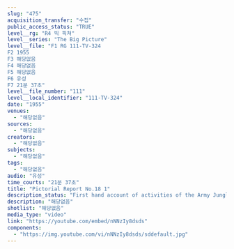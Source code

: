 ```yaml
---
slug: "475"
acquisition_transfer: "수집"
public_access_status: "TRUE"
level__rg: "R4 빅 픽쳐"
level__series: "The Big Picture"
level__file: "F1 RG 111-TV-324
F2 1955
F3 해당없음
F4 해당없음
F5 해당없음
F6 유성
F7 21분 37초"
level__file_number: "111"
level__local_identifier: "111-TV-324"
date: "1955"
venues: 
  - "해당없음"
sources: 
  - "해당없음"
creators: 
  - "해당없음"
subjects: 
  - "해당없음"
tags: 
  - "해당없음"
audio: "유성"
time_courts: "21분 37초"
title: "Pictorial Report No.18 1"
description_status: "First hand account of activities of the Army Jungle Warfare Training Center in the Panama Canal Zone; and a cook`s tour of Washington restaurants and hotels to learn how the Army maintains its food service program; and American troops leave Austria after 10 years for new posts in Italy."
description: "해당없음"
shotlist: "해당없음"
media_type: "video"
link: "https://youtube.com/embed/nNNzIy8dsds"
components: 
  - "https://img.youtube.com/vi/nNNzIy8dsds/sddefault.jpg"
---
```


